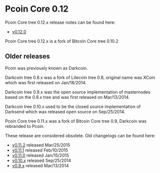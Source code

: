 Pcoin Core 0.12
==================

Pcoin Core tree 0.12.x release notes can be found here:
- [v0.12.0](release-notes/pcoin/release-notes-0.12.0.md)

Pcoin Core tree 0.12.x is a fork of Bitcoin Core tree 0.10.2



Older releases
--------------

Pcoin was previously known as Darkcoin.

Darkcoin tree 0.8.x was a fork of Litecoin tree 0.8, original name was XCoin
which was first released on Jan/18/2014.

Darkcoin tree 0.9.x was the open source implementation of masternodes based on
the 0.8.x tree and was first released on Mar/13/2014.

Darkcoin tree 0.10.x used to be the closed source implementation of Darksend
which was released open source on Sep/25/2014.

Pcoin Core tree 0.11.x was a fork of Bitcoin Core tree 0.9, Darkcoin was rebranded
to Pcoin.

These release are considered obsolete. Old changelogs can be found here:

- [v0.11.2](release-notes/pcoin/release-notes-0.11.2.md) released Mar/25/2015
- [v0.11.1](release-notes/pcoin/release-notes-0.11.1.md) released Feb/10/2015
- [v0.11.0](release-notes/pcoin/release-notes-0.11.0.md) released Jan/15/2015
- [v0.10.x](release-notes/pcoin/release-notes-0.10.0.md) released Sep/25/2014
- [v0.9.x](release-notes/pcoin/release-notes-0.9.0.md) released Mar/13/2014
